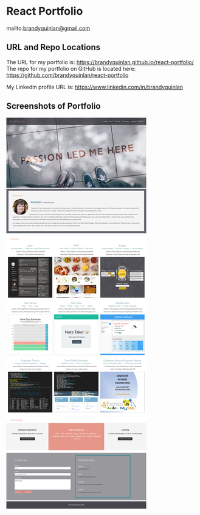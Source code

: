 # React Portfolio
mailto:brandyquinlan@gmail.com

## URL and Repo Locations

The URL for my portfolio is: https://brandyquinlan.github.io/react-portfolio/ <br>
The repo for my portfolio on GitHub is located here: https://github.com/brandyquinlan/react-portfolio

My LinkedIn profile URL is: https://www.linkedin.com/in/brandyquinlan


## Screenshots of Portfolio

![Screenshot](/src/assets/img/screenshot.png)
